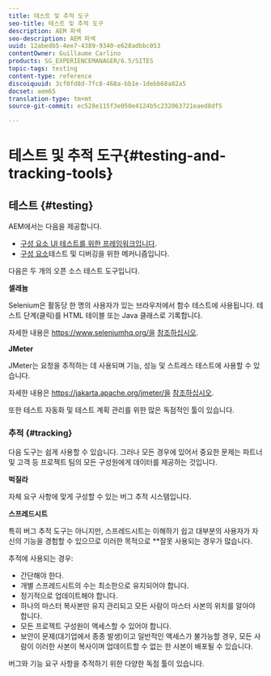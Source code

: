 ```yaml
---
title: 테스트 및 추적 도구
seo-title: 테스트 및 추적 도구
description: AEM 파섹
seo-description: AEM 파섹
uuid: 12abedb5-4ee7-4389-9340-e628adbbc053
contentOwner: Guillaume Carlino
products: SG_EXPERIENCEMANAGER/6.5/SITES
topic-tags: testing
content-type: reference
discoiquuid: 3cf0fd8d-7fc8-468a-bb1e-1debb68a82a5
docset: aem65
translation-type: tm+mt
source-git-commit: ec528e115f3e050e4124b5c232063721eaed8df5

---
```



# 테스트 및 추적 도구{#testing-and-tracking-tools}

## 테스트 {#testing}

AEM에서는 다음을 제공합니다.

* [구성 요소 UI 테스트를 위한 프레임워크입니다](/help/sites-developing/hobbes.md).
* [구성 요소](/help/sites-developing/developer-mode.md)테스트 및 디버깅을 위한 메커니즘입니다.

다음은 두 개의 오픈 소스 테스트 도구입니다.

**셀레늄**

Selenium은 활동당 한 명의 사용자가 있는 브라우저에서 함수 테스트에 사용됩니다. 테스트 단계(클릭)를 HTML 테이블 또는 Java 클래스로 기록합니다.

자세한 내용은 https://www.seleniumhq.org/을 [참조하십시오](https://www.seleniumhq.org/).

**JMeter**

JMeter는 요청을 추적하는 데 사용되며 기능, 성능 및 스트레스 테스트에 사용할 수 있습니다.

자세한 내용은 https://jakarta.apache.org/jmeter/을 [참조하십시오](https://jakarta.apache.org/jmeter).

또한 테스트 자동화 및 테스트 계획 관리를 위한 많은 독점적인 툴이 있습니다.

### 추적 {#tracking}

다음 도구는 쉽게 사용할 수 있습니다. 그러나 모든 경우에 있어서 중요한 문제는 파트너 및 고객 등 프로젝트 팀의 모든 구성원에게 데이터를 제공하는 것입니다.

**벅질라**

자체 요구 사항에 맞게 구성할 수 있는 버그 추적 시스템입니다.

**스프레드시트**

특히 버그 추적 도구는 아니지만, 스프레드시트는 이해하기 쉽고 대부분의 사용자가 자신의 기능을 경험할 수 있으므로 이러한 목적으로 **&#x200B;잘못 사용되는 경우가 많습니다.

추적에 사용되는 경우:

* 간단해야 한다.
* 개별 스프레드시트의 수는 최소한으로 유지되어야 합니다.
* 정기적으로 업데이트해야 합니다.
* 하나의 마스터 복사본만 유지 관리되고 모든 사람이 마스터 사본의 위치를 알아야 합니다.
* 모든 프로젝트 구성원이 액세스할 수 있어야 합니다.
* 보안이 문제(대기업에서 종종 발생)이고 일반적인 액세스가 불가능할 경우, 모든 사람이 이러한 사본이 복사이며 업데이트할 수 없는 한 사본이 배포될 수 있습니다.

버그와 기능 요구 사항을 추적하기 위한 다양한 독점 툴이 있습니다.
